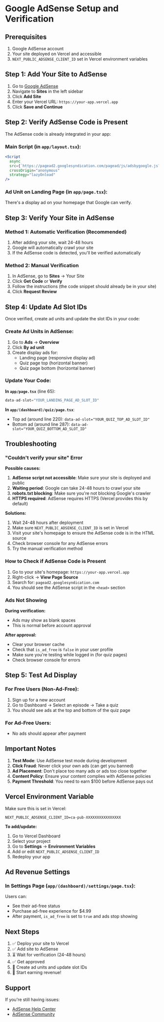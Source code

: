 # Google AdSense Setup and Verification

## Prerequisites

1. Google AdSense account
2. Your site deployed on Vercel and accessible
3. `NEXT_PUBLIC_ADSENSE_CLIENT_ID` set in Vercel environment variables

## Step 1: Add Your Site to AdSense

1. Go to [Google AdSense](https://www.google.com/adsense/)
2. Navigate to **Sites** in the left sidebar
3. Click **Add Site**
4. Enter your Vercel URL: `https://your-app.vercel.app`
5. Click **Save and Continue**

## Step 2: Verify AdSense Code is Present

The AdSense code is already integrated in your app:

### Main Script (in `app/layout.tsx`):
```jsx
<Script
  async
  src={`https://pagead2.googlesyndication.com/pagead/js/adsbygoogle.js?client=${process.env.NEXT_PUBLIC_ADSENSE_CLIENT_ID}`}
  crossOrigin="anonymous"
  strategy="lazyOnload"
/>
```

### Ad Unit on Landing Page (in `app/page.tsx`):
There's a display ad on your homepage that Google can verify.

## Step 3: Verify Your Site in AdSense

### Method 1: Automatic Verification (Recommended)
1. After adding your site, wait 24-48 hours
2. Google will automatically crawl your site
3. If the AdSense code is detected, you'll be verified automatically

### Method 2: Manual Verification
1. In AdSense, go to **Sites** → Your Site
2. Click **Get Code** or **Verify**
3. Follow the instructions (the code snippet should already be in your site)
4. Click **Request Review**

## Step 4: Update Ad Slot IDs

Once verified, create ad units and update the slot IDs in your code:

### Create Ad Units in AdSense:
1. Go to **Ads** → **Overview**
2. Click **By ad unit**
3. Create display ads for:
   - Landing page (responsive display ad)
   - Quiz page top (horizontal banner)
   - Quiz page bottom (horizontal banner)

### Update Your Code:

**In `app/page.tsx`** (line 65):
```jsx
data-ad-slot="YOUR_LANDING_PAGE_AD_SLOT_ID"
```

**In `app/(dashboard)/quiz/page.tsx`**:
- Top ad (around line 220): `data-ad-slot="YOUR_QUIZ_TOP_AD_SLOT_ID"`
- Bottom ad (around line 287): `data-ad-slot="YOUR_QUIZ_BOTTOM_AD_SLOT_ID"`

## Troubleshooting

### "Couldn't verify your site" Error

**Possible causes:**
1. **AdSense script not accessible**: Make sure your site is deployed and public
2. **Waiting period**: Google can take 24-48 hours to crawl your site
3. **robots.txt blocking**: Make sure you're not blocking Google's crawler
4. **HTTPS required**: AdSense requires HTTPS (Vercel provides this by default)

**Solutions:**
1. Wait 24-48 hours after deployment
2. Make sure `NEXT_PUBLIC_ADSENSE_CLIENT_ID` is set in Vercel
3. Visit your site's homepage to ensure the AdSense code is in the HTML source
4. Check browser console for any AdSense errors
5. Try the manual verification method

### How to Check if AdSense Code is Present

1. Go to your site's homepage: `https://your-app.vercel.app`
2. Right-click → **View Page Source**
3. Search for: `pagead2.googlesyndication.com`
4. You should see the AdSense script in the `<head>` section

### Ads Not Showing

**During verification:**
- Ads may show as blank spaces
- This is normal before account approval

**After approval:**
- Clear your browser cache
- Check that `is_ad_free` is `false` in your user profile
- Make sure you're testing while logged in (for quiz pages)
- Check browser console for errors

## Step 5: Test Ad Display

### For Free Users (Non-Ad-Free):
1. Sign up for a new account
2. Go to Dashboard → Select an episode → Take a quiz
3. You should see ads at the top and bottom of the quiz page

### For Ad-Free Users:
- No ads should appear after payment

## Important Notes

1. **Test Mode**: Use AdSense test mode during development
2. **Click Fraud**: Never click your own ads (can get you banned)
3. **Ad Placement**: Don't place too many ads or ads too close together
4. **Content Policy**: Ensure your content complies with AdSense policies
5. **Payment Threshold**: You need to earn $100 before AdSense pays out

## Vercel Environment Variable

Make sure this is set in Vercel:

```
NEXT_PUBLIC_ADSENSE_CLIENT_ID=ca-pub-XXXXXXXXXXXXXXXX
```

**To add/update:**
1. Go to Vercel Dashboard
2. Select your project
3. Go to **Settings** → **Environment Variables**
4. Add or edit `NEXT_PUBLIC_ADSENSE_CLIENT_ID`
5. Redeploy your app

## Ad Revenue Settings

### In Settings Page (`app/(dashboard)/settings/page.tsx`):
Users can:
- See their ad-free status
- Purchase ad-free experience for $4.99
- After payment, `is_ad_free` is set to `true` and ads stop showing

## Next Steps

1. ✅ Deploy your site to Vercel
2. ✅ Add site to AdSense
3. ⏳ Wait for verification (24-48 hours)
4. ✅ Get approved
5. 📝 Create ad units and update slot IDs
6. 🎉 Start earning revenue!

## Support

If you're still having issues:
- [AdSense Help Center](https://support.google.com/adsense/)
- [AdSense Community](https://support.google.com/adsense/community)

